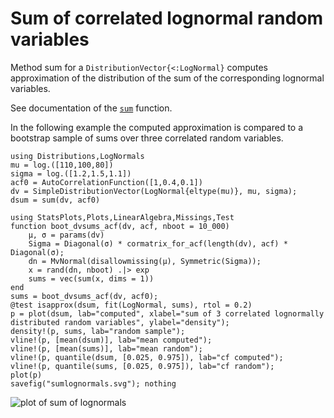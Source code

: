 # Sum of correlated lognormal random variables

Method sum for a `DistributionVector{<:LogNormal}`
computes approximation of the distribution of the sum of the
corresponding lognormal variables.

See documentation of the [`sum`](@ref) function.

In the following example the computed approximation is compared
to a bootstrap sample of sums over three correlated random variables.

```@example boot
using Distributions,LogNormals
mu = log.([110,100,80])
sigma = log.([1.2,1.5,1.1])
acf0 = AutoCorrelationFunction([1,0.4,0.1])
dv = SimpleDistributionVector(LogNormal{eltype(mu)}, mu, sigma);
dsum = sum(dv, acf0)
```

```@setup boot
using StatsPlots,Plots,LinearAlgebra,Missings,Test
function boot_dvsums_acf(dv, acf, nboot = 10_000)
    μ, σ = params(dv)
    Sigma = Diagonal(σ) * cormatrix_for_acf(length(dv), acf) * Diagonal(σ);
    dn = MvNormal(disallowmissing(μ), Symmetric(Sigma));
    x = rand(dn, nboot) .|> exp
    sums = vec(sum(x, dims = 1))
end
sums = boot_dvsums_acf(dv, acf0); 
@test isapprox(dsum, fit(LogNormal, sums), rtol = 0.2) 
p = plot(dsum, lab="computed", xlabel="sum of 3 correlated lognormally distributed random variables", ylabel="density");
density!(p, sums, lab="random sample");
vline!(p, [mean(dsum)], lab="mean computed");
vline!(p, [mean(sums)], lab="mean random");
vline!(p, quantile(dsum, [0.025, 0.975]), lab="cf computed");
vline!(p, quantile(sums, [0.025, 0.975]), lab="cf random");
plot(p)
savefig("sumlognormals.svg"); nothing
```

![plot of sum of lognormals](sumlognormals.svg)


